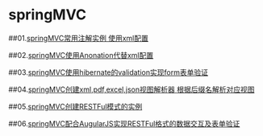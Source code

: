 # springMVC
##01.[springMVC常用注解实例 使用xml配置](https://github.com/mzkwy/springMVC/tree/master/01.helloSpringMVC)

##02.[springMVC使用Anonation代替xml配置](https://github.com/mzkwy/springMVC/tree/master/02.annotationSpringMVC)

##03.[springMVC使用hibernate的validation实现form表单验证](https://github.com/mzkwy/springMVC/tree/master/03.formValidation)

##04.[springMVC创建xml,pdf,excel,json视图解析器 根据后缀名解析对应视图](https://github.com/mzkwy/springMVC/tree/master/04.viewResolver)

##05.[springMVC创建RESTFul模式的实例](https://github.com/mzkwy/springMVC/tree/master/05.restFulService)

##06.[springMVC配合AugularJS实现RESTFul格式的数据交互及表单验证](https://github.com/mzkwy/springMVC/tree/master/06.resuFulCRUD)

